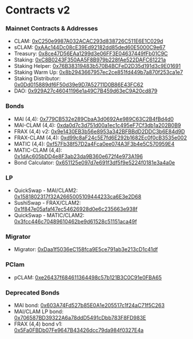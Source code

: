 # Contracts v2

### Mainnet Contracts & Addresses

* CLAM: [0xC250e9987A032ACAC293d838726C511E6E1C029d](https://polygonscan.com/address/0xC250e9987A032ACAC293d838726C511E6E1C029d)​
* sCLAM: [0xAAc144Dc08cE39Ed92182dd85ded60E5000C9e67](https://polygonscan.com/address/0xAAc144Dc08cE39Ed92182dd85ded60E5000C9e67)​
* Treasury: [0x8ce47D56EAa1299d3e06FF3E04637449fFb01C9C](https://polygonscan.com/address/0x8ce47D56EAa1299d3e06FF3E04637449fFb01C9C)​
* Staking: [0xC8B0243F350AA5F8B979b228fAe522DAFC61221a](https://polygonscan.com/address/0xC8B0243F350AA5F8B979b228fAe522DAFC61221a)​
* Staking Helper: [0x76B38319483b570B4BCFeD2D35d191d3c9E01691](https://polygonscan.com/address/0x76B38319483b570B4BCFeD2D35d191d3c9E01691)​
* Staking Warm Up: [0x8b2943667957ec2ce851fd449b7a870f253ca1e7](https://polygonscan.com/address/0x8b2943667957ec2ce851fd449b7a870f253ca1e7)​
* Staking Distributor: [0x0Dd015889df6F50d39e9D7A52711D0B86E43FC62](https://polygonscan.com/address/0x0Dd015889df6F50d39e9D7A52711D0B86E43FC62)​
* DAO: [0x929A27c46041196e1a49C7B459d63eC9A20cd879](https://polygonscan.com/address/0x929A27c46041196e1a49C7B459d63eC9A20cd879)​

### **Bonds** <a href="#bonds" id="bonds"></a>

* MAI (4,4): [0x779CB532e289CbaA3d0692Ae989C63C2B4fBd4d0](https://polygonscan.com/address/0x779CB532e289CbaA3d0692Ae989C63C2B4fBd4d0)
* MAI-CLAM (4,4): [0xda0d7c3d751d00a1ec1c495eF7Cf3db1a202B0B9](https://polygonscan.com/address/0xda0d7c3d751d00a1ec1c495eF7Cf3db1a202B0B9)
* FRAX (4,4) v2: [0x9e1430EB3b56e8953a342BFBBdD2DDC3b6E84d9D](https://polygonscan.com/address/0x9e1430EB3b56e8953a342BFBBdD2DDC3b6E84d9D)
* FRAX-CLAM (4,4): [0xd99c8aF24c5E7fd6E292b1682Ec0f0cB3535e002](https://polygonscan.com/address/0xd99c8aF24c5E7fd6E292b1682Ec0f0cB3535e002)
* MATIC (4,4): [0xf57Fb38f57D2a4Fca0ee074A3F3b4e5C570959E4](https://polygonscan.com/address/0xf57Fb38f57D2a4Fca0ee074A3F3b4e5C570959E4)
* MATIC-CLAM (4,4): [0x1dAc605bDD4e8F3ab23da9B360e672f4e973A196](https://polygonscan.com/address/0x1dAc605bDD4e8F3ab23da9B360e672f4e973A196)
* Bond Calculator: [0x651125e097d7e691f3df5f9e5224f0181e3a4a0e](https://polygonscan.com/address/0x651125e097d7e691f3df5f9e5224f0181e3a4a0e)​

### LP <a href="#quickswap-lp" id="quickswap-lp"></a>

* QuickSwap - MAI/CLAM2: [0x1581802317f32A2665005109444233ca6E3e2D68](https://polygonscan.com/address/0x1581802317f32a2665005109444233ca6e3e2d68)
* SushiSwap - FRAX/CLAM2: [0x1f847e05afaf47ec54626928d0e6c235663e938f](https://polygonscan.com/address/0x1f847e05afaf47ec54626928d0e6c235663e938f)
* QuickSwap - MATIC/CLAM2: [0x3fcc446c70489610462be9d61528c51151aca49f](https://polygonscan.com/address/0x3fcc446c70489610462be9d61528c51151aca49f)​

### Migrator <a href="#migrator" id="migrator"></a>

* Migrator: [0xDaa1f5036eC158fca9E5ce791ab3e213cD1c41df](https://polygonscan.com/address/0xDaa1f5036eC158fca9E5ce791ab3e213cD1c41df)

### PClam

* pCLAM: [0xe26437f684611364498c57b121B3C0C91e0FBA65](https://polygonscan.com/address/0xe26437f684611364498c57b121B3C0C91e0FBA65)

### Deprecated Bonds

* MAI bond: [0x603A74Fd527b85E0A1e205517c1f24aC71f5C263](https://polygonscan.com/address/0x603A74Fd527b85E0A1e205517c1f24aC71f5C263)
* MAI/CLAM LP bond: [0x706587BD39322A6a78ddD5491cDbb783F8FD983E](https://polygonscan.com/address/0x706587BD39322A6a78ddD5491cDbb783F8FD983E)​
* FRAX (4,4) bond​ v1: [0x5Fa0FBDb07Fe9647B43426dcc79da984f0327E4a](https://polygonscan.com/address/0x5Fa0FBDb07Fe9647B43426dcc79da984f0327E4a)

